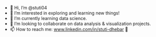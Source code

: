 - 👋 Hi, I’m @stuti04
- 👀 I’m interested in exploring and learning new things!
- 🌱 I’m currently learning data science.
- 💞️ I’m looking to collaborate on data analysis & visualization projects.
- 📫 How to reach me: www.linkedin.com/in/stuti-dhebar 🙂

<!---
stuti04/stuti04 is a ✨ special ✨ repository because its `README.md` (this file) appears on your GitHub profile.
You can click the Preview link to take a look at your changes.
--->
